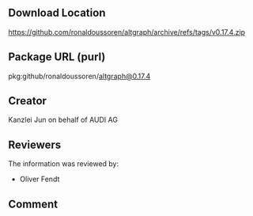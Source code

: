 ﻿## Download Location

https://github.com/ronaldoussoren/altgraph/archive/refs/tags/v0.17.4.zip

## Package URL (purl)

pkg:github/ronaldoussoren/altgraph@0.17.4

## Creator

Kanzlei Jun on behalf of AUDI AG

## Reviewers

The information was reviewed by:

* Oliver Fendt


## Comment

